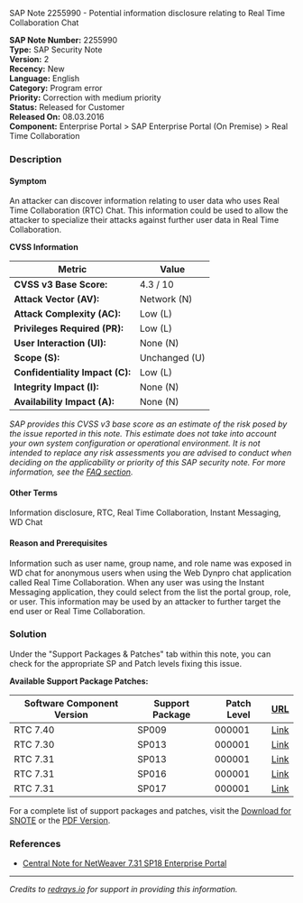 SAP Note 2255990 - Potential information disclosure relating to Real Time Collaboration Chat

**SAP Note Number:** 2255990  
**Type:** SAP Security Note  
**Version:** 2  
**Recency:** New  
**Language:** English  
**Category:** Program error  
**Priority:** Correction with medium priority  
**Status:** Released for Customer  
**Released On:** 08.03.2016  
**Component:** Enterprise Portal > SAP Enterprise Portal (On Premise) > Real Time Collaboration

### Description

#### Symptom
An attacker can discover information relating to user data who uses Real Time Collaboration (RTC) Chat. This information could be used to allow the attacker to specialize their attacks against further user data in Real Time Collaboration.

**CVSS Information**

| Metric                            | Value     |
|-----------------------------------|-----------|
| **CVSS v3 Base Score:**           | 4.3 / 10  |
| **Attack Vector (AV):**           | Network (N) |
| **Attack Complexity (AC):**       | Low (L)    |
| **Privileges Required (PR):**     | Low (L)    |
| **User Interaction (UI):**        | None (N)   |
| **Scope (S):**                    | Unchanged (U) |
| **Confidentiality Impact (C):**   | Low (L)    |
| **Integrity Impact (I):**         | None (N)   |
| **Availability Impact (A):**      | None (N)   |

*SAP provides this CVSS v3 base score as an estimate of the risk posed by the issue reported in this note. This estimate does not take into account your own system configuration or operational environment. It is not intended to replace any risk assessments you are advised to conduct when deciding on the applicability or priority of this SAP security note. For more information, see the [FAQ section](https://me.sap.com/support/securitynotes).*

#### Other Terms
Information disclosure, RTC, Real Time Collaboration, Instant Messaging, WD Chat

#### Reason and Prerequisites
Information such as user name, group name, and role name was exposed in WD chat for anonymous users when using the Web Dynpro chat application called Real Time Collaboration. When any user was using the Instant Messaging application, they could select from the list the portal group, role, or user. This information may be used by an attacker to further target the end user or Real Time Collaboration.

### Solution
Under the "Support Packages & Patches" tab within this note, you can check for the appropriate SP and Patch levels fixing this issue.

**Available Support Package Patches:**

| Software Component Version | Support Package | Patch Level | [URL](https://me.sap.com/sap/support/swdc/notes?cvnr=67838200100200019849&support_package=SP009&patch_level=000001) |
|----------------------------|-----------------|-------------|------------------------------------------------------------------------------------------------------------------------------------------------|
| RTC 7.40                   | SP009           | 000001      | [Link](https://me.sap.com/sap/support/swdc/notes?cvnr=67838200100200019849&support_package=SP009&patch_level=000001)                    |
| RTC 7.30                   | SP013           | 000001      | [Link](https://me.sap.com/sap/support/swdc/notes?cvnr=01200615320200015132&support_package=SP013&patch_level=000001)                    |
| RTC 7.31                   | SP013           | 000001      | [Link](https://me.sap.com/sap/support/swdc/notes?cvnr=01200615320200017824&support_package=SP013&patch_level=000001)                    |
| RTC 7.31                   | SP016           | 000001      | [Link](https://me.sap.com/sap/support/swdc/notes?cvnr=01200615320200017824&support_package=SP016&patch_level=000001)                    |
| RTC 7.31                   | SP017           | 000001      | [Link](https://me.sap.com/sap/support/swdc/notes?cvnr=01200615320200017824&support_package=SP017&patch_level=000001)                    |

For a complete list of support packages and patches, visit the [Download for SNOTE](https://me.sap.com/notes/0040000018225582017) or the [PDF Version](https://userapps.support.sap.com/sap/support/sfm/notes/print/0002255990?language=en-US&token=40F73F47836025FFBAD18B47245E2158).

### References
- [Central Note for NetWeaver 7.31 SP18 Enterprise Portal](https://me.sap.com/notes/2305559)

---

*Credits to [redrays.io](https://redrays.io) for support in providing this information.*